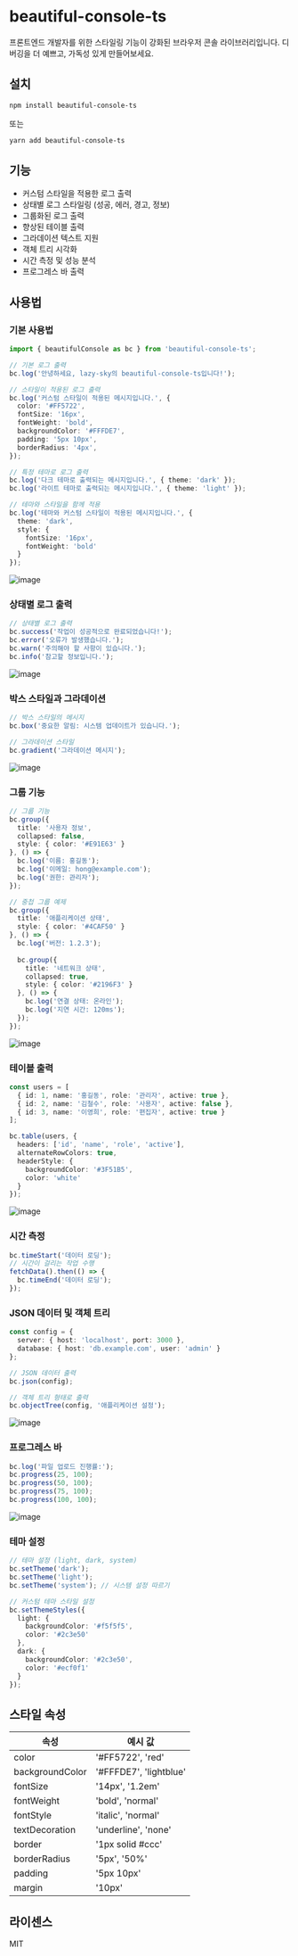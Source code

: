 # beautiful-console-ts

프론트엔드 개발자를 위한 스타일링 기능이 강화된 브라우저 콘솔 라이브러리입니다. 디버깅을 더 예쁘고, 가독성 있게 만들어보세요.

## 설치

```bash
npm install beautiful-console-ts
```

또는

```bash
yarn add beautiful-console-ts
```

## 기능

- 커스텀 스타일을 적용한 로그 출력
- 상태별 로그 스타일링 (성공, 에러, 경고, 정보)
- 그룹화된 로그 출력
- 향상된 테이블 출력
- 그라데이션 텍스트 지원
- 객체 트리 시각화
- 시간 측정 및 성능 분석
- 프로그레스 바 출력

## 사용법

### 기본 사용법

```typescript
import { beautifulConsole as bc } from 'beautiful-console-ts';

// 기본 로그 출력
bc.log('안녕하세요, lazy-sky의 beautiful-console-ts입니다!');

// 스타일이 적용된 로그 출력
bc.log('커스텀 스타일이 적용된 메시지입니다.', {
  color: '#FF5722',
  fontSize: '16px',
  fontWeight: 'bold',
  backgroundColor: '#FFFDE7',
  padding: '5px 10px',
  borderRadius: '4px',
});

// 특정 테마로 로그 출력
bc.log('다크 테마로 출력되는 메시지입니다.', { theme: 'dark' });
bc.log('라이트 테마로 출력되는 메시지입니다.', { theme: 'light' });

// 테마와 스타일을 함께 적용
bc.log('테마와 커스텀 스타일이 적용된 메시지입니다.', {
  theme: 'dark',
  style: {
    fontSize: '16px',
    fontWeight: 'bold'
  }
});
```
![image](https://github.com/user-attachments/assets/5fe27281-849c-4b68-a252-fb11695f5cdf)

### 상태별 로그 출력

```typescript
// 상태별 로그 출력
bc.success('작업이 성공적으로 완료되었습니다!');
bc.error('오류가 발생했습니다.');
bc.warn('주의해야 할 사항이 있습니다.');
bc.info('참고할 정보입니다.');
```
![image](https://github.com/user-attachments/assets/8af3c1c2-07d5-4aa5-877a-5d9f5b35e32c)

### 박스 스타일과 그라데이션

```typescript
// 박스 스타일의 메시지
bc.box('중요한 알림: 시스템 업데이트가 있습니다.');

// 그라데이션 스타일
bc.gradient('그라데이션 메시지');
```
![image](https://github.com/user-attachments/assets/d75db4d4-b188-4afb-8519-47f8ab6a3296)

### 그룹 기능

```typescript
// 그룹 기능
bc.group({
  title: '사용자 정보',
  collapsed: false,
  style: { color: '#E91E63' }
}, () => {
  bc.log('이름: 홍길동');
  bc.log('이메일: hong@example.com');
  bc.log('권한: 관리자');
});

// 중첩 그룹 예제
bc.group({
  title: '애플리케이션 상태',
  style: { color: '#4CAF50' }
}, () => {
  bc.log('버전: 1.2.3');
  
  bc.group({
    title: '네트워크 상태',
    collapsed: true,
    style: { color: '#2196F3' }
  }, () => {
    bc.log('연결 상태: 온라인');
    bc.log('지연 시간: 120ms');
  });
});
```
![image](https://github.com/user-attachments/assets/c2853de1-d320-42a3-b2d9-615cdc89f94d)

### 테이블 출력

```typescript
const users = [
  { id: 1, name: '홍길동', role: '관리자', active: true },
  { id: 2, name: '김철수', role: '사용자', active: false },
  { id: 3, name: '이영희', role: '편집자', active: true }
];

bc.table(users, {
  headers: ['id', 'name', 'role', 'active'],
  alternateRowColors: true,
  headerStyle: {
    backgroundColor: '#3F51B5',
    color: 'white'
  }
});
```
![image](https://github.com/user-attachments/assets/5354d343-b81f-434d-825c-6ef406be6524)

### 시간 측정

```typescript
bc.timeStart('데이터 로딩');
// 시간이 걸리는 작업 수행
fetchData().then(() => {
  bc.timeEnd('데이터 로딩');
});
```

### JSON 데이터 및 객체 트리

```typescript
const config = {
  server: { host: 'localhost', port: 3000 },
  database: { host: 'db.example.com', user: 'admin' }
};

// JSON 데이터 출력
bc.json(config);

// 객체 트리 형태로 출력
bc.objectTree(config, '애플리케이션 설정');
```
![image](https://github.com/user-attachments/assets/24ffbef8-2af3-453f-b485-26d1c4248f76)

### 프로그레스 바

```typescript
bc.log('파일 업로드 진행률:');
bc.progress(25, 100);
bc.progress(50, 100);
bc.progress(75, 100);
bc.progress(100, 100);
```
![image](https://github.com/user-attachments/assets/56ab1d28-0edc-4741-a1dc-be9a3b7fd94a)

### 테마 설정

```typescript
// 테마 설정 (light, dark, system)
bc.setTheme('dark');
bc.setTheme('light');
bc.setTheme('system'); // 시스템 설정 따르기

// 커스텀 테마 스타일 설정
bc.setThemeStyles({
  light: {
    backgroundColor: '#f5f5f5',
    color: '#2c3e50'
  },
  dark: {
    backgroundColor: '#2c3e50',
    color: '#ecf0f1'
  }
});
```

## 스타일 속성

| 속성 | 예시 값 |
|------|---------|
| color | '#FF5722', 'red' |
| backgroundColor | '#FFFDE7', 'lightblue' |
| fontSize | '14px', '1.2em' |
| fontWeight | 'bold', 'normal' |
| fontStyle | 'italic', 'normal' |
| textDecoration | 'underline', 'none' |
| border | '1px solid #ccc' |
| borderRadius | '5px', '50%' |
| padding | '5px 10px' |
| margin | '10px' |

## 라이센스

MIT
